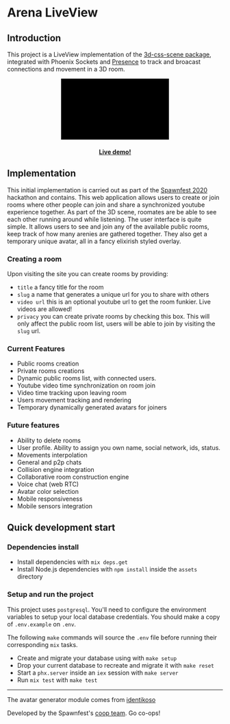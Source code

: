 # Arena LiveView

## Introduction

This project is a LiveView implementation of the [3d-css-scene package](https://www.npmjs.com/package/3d-css-scene), integrated with Phoenix Sockets and [Presence](https://hexdocs.pm/phoenix/Phoenix.Presence.html) to track and broacast connections and movement in a 3D room.

<p align="center">
  <a href="https://www.youtube.com/watch?v=-FYJf__jmAY" target="_blank">
    <img src="public/demo.gif" width="50%">
  </a>
  <br/>
  <br/>
  <a href="https://pure-journey-52122.herokuapp.com/">
   <strong>Live demo!</strong>
  </a>
</p>

## Implementation

This initial implementation is carried out as part of the [Spawnfest 2020](https://spawnfest.github.io/) hackathon and contains.
This web application allows users to create or join rooms where other people can join and share a synchronized youtube experience together. As part of the 3D scene, roomates are be able to see each other running around while listening.
The user interface is quite simple. It allows users to see and join any of the available public rooms, keep track of how many arenies are gathered together. They also get a temporary unique avatar, all in a fancy elixirish styled overlay.

### Creating a room

Upon visiting the site you can create rooms by providing:

+ `title` a fancy title for the room
+ `slug` a name that generates a unique url for you to share with others
+ `video url` this is an optional youtube url to get the room funkier. Live videos are allowed!
+ `privacy` you can create private rooms by checking this box. This will only affect the public room list, users will be able to join by visiting the `slug` url.

### Current Features

+ Public rooms creation
+ Private rooms creations
+ Dynamic public rooms list, with connected users.
+ Youtube video time synchronization on room join
+ Video time tracking upon leaving room
+ Users movement tracking and rendering
+ Temporary dynamically generated avatars for joiners

### Future features

+ Ability to delete rooms
+ User profile. Ability to assign you own name, social network, ids, status.
+ Movements interpolation
+ General and p2p chats
+ Collision engine integration
+ Collaborative room construction engine
+ Voice chat (web RTC)
+ Avatar color selection
+ Mobile responsiveness
+ Mobile sensors integration

## Quick development start

### Dependencies install

  * Install dependencies with `mix deps.get`
  * Install Node.js dependencies with `npm install` inside the `assets` directory

### Setup and run the project

This project uses `postgresql`. You'll need to configure the environment variables to setup your local database credentials. You should make a copy of `.env.example` on `.env`.

The following `make` commands will source the `.env` file before running their corresponding `mix` tasks.

  * Create and migrate your database using with `make setup`
  * Drop your current database to recreate and migrate it with `make reset`
  * Start a `phx.server` inside an `iex` session with `make server`
  * Run `mix test` with `make test`

---

The avatar generator module comes from [identikoso](https://github.com/casanovajose/identikoso)

Developed by the Spawnfest's [coop team](@spawnfest/coop-team). Go co-ops!
